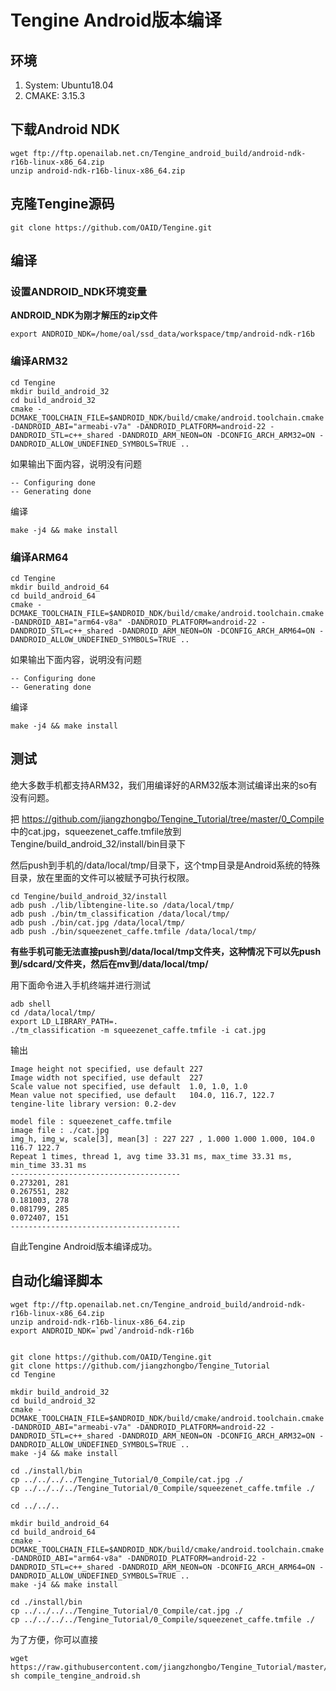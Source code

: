 # Tengine Android版本编译

## 环境
1. System: Ubuntu18.04
2. CMAKE: 3.15.3

## 下载Android NDK

```
wget ftp://ftp.openailab.net.cn/Tengine_android_build/android-ndk-r16b-linux-x86_64.zip
unzip android-ndk-r16b-linux-x86_64.zip
```

## 克隆Tengine源码

```
git clone https://github.com/OAID/Tengine.git
```

## 编译

### 设置ANDROID_NDK环境变量
**ANDROID_NDK为刚才解压的zip文件**
```
export ANDROID_NDK=/home/oal/ssd_data/workspace/tmp/android-ndk-r16b
```

### 编译ARM32

```
cd Tengine
mkdir build_android_32
cd build_android_32
cmake -DCMAKE_TOOLCHAIN_FILE=$ANDROID_NDK/build/cmake/android.toolchain.cmake -DANDROID_ABI="armeabi-v7a" -DANDROID_PLATFORM=android-22 -DANDROID_STL=c++_shared -DANDROID_ARM_NEON=ON -DCONFIG_ARCH_ARM32=ON -DANDROID_ALLOW_UNDEFINED_SYMBOLS=TRUE ..
```
如果输出下面内容，说明没有问题
```
-- Configuring done
-- Generating done
```
编译
```
make -j4 && make install
```

### 编译ARM64

```
cd Tengine
mkdir build_android_64
cd build_android_64
cmake -DCMAKE_TOOLCHAIN_FILE=$ANDROID_NDK/build/cmake/android.toolchain.cmake -DANDROID_ABI="arm64-v8a" -DANDROID_PLATFORM=android-22 -DANDROID_STL=c++_shared -DANDROID_ARM_NEON=ON -DCONFIG_ARCH_ARM64=ON -DANDROID_ALLOW_UNDEFINED_SYMBOLS=TRUE ..
```
如果输出下面内容，说明没有问题
```
-- Configuring done
-- Generating done
```
编译
```
make -j4 && make install
```

## 测试

绝大多数手机都支持ARM32，我们用编译好的ARM32版本测试编译出来的so有没有问题。

把 https://github.com/jiangzhongbo/Tengine_Tutorial/tree/master/0_Compile 中的cat.jpg，squeezenet_caffe.tmfile放到Tengine/build_android_32/install/bin目录下

然后push到手机的/data/local/tmp/目录下，这个tmp目录是Android系统的特殊目录，放在里面的文件可以被赋予可执行权限。

```
cd Tengine/build_android_32/install
adb push ./lib/libtengine-lite.so /data/local/tmp/
adb push ./bin/tm_classification /data/local/tmp/
adb push ./bin/cat.jpg /data/local/tmp/
adb push ./bin/squeezenet_caffe.tmfile /data/local/tmp/
```
**有些手机可能无法直接push到/data/local/tmp文件夹，这种情况下可以先push到/sdcard/文件夹，然后在mv到/data/local/tmp/**

用下面命令进入手机终端并进行测试
```
adb shell
cd /data/local/tmp/
export LD_LIBRARY_PATH=.
./tm_classification -m squeezenet_caffe.tmfile -i cat.jpg
```
输出
```
Image height not specified, use default 227
Image width not specified, use default  227
Scale value not specified, use default  1.0, 1.0, 1.0
Mean value not specified, use default   104.0, 116.7, 122.7
tengine-lite library version: 0.2-dev

model file : squeezenet_caffe.tmfile
image file : ./cat.jpg
img_h, img_w, scale[3], mean[3] : 227 227 , 1.000 1.000 1.000, 104.0 116.7 122.7
Repeat 1 times, thread 1, avg time 33.31 ms, max_time 33.31 ms, min_time 33.31 ms
--------------------------------------
0.273201, 281
0.267551, 282
0.181003, 278
0.081799, 285
0.072407, 151
--------------------------------------
```
自此Tengine Android版本编译成功。

## 自动化编译脚本

```
wget ftp://ftp.openailab.net.cn/Tengine_android_build/android-ndk-r16b-linux-x86_64.zip
unzip android-ndk-r16b-linux-x86_64.zip
export ANDROID_NDK=`pwd`/android-ndk-r16b


git clone https://github.com/OAID/Tengine.git
git clone https://github.com/jiangzhongbo/Tengine_Tutorial
cd Tengine

mkdir build_android_32
cd build_android_32
cmake -DCMAKE_TOOLCHAIN_FILE=$ANDROID_NDK/build/cmake/android.toolchain.cmake -DANDROID_ABI="armeabi-v7a" -DANDROID_PLATFORM=android-22 -DANDROID_STL=c++_shared -DANDROID_ARM_NEON=ON -DCONFIG_ARCH_ARM32=ON -DANDROID_ALLOW_UNDEFINED_SYMBOLS=TRUE ..
make -j4 && make install

cd ./install/bin
cp ../../../../Tengine_Tutorial/0_Compile/cat.jpg ./
cp ../../../../Tengine_Tutorial/0_Compile/squeezenet_caffe.tmfile ./

cd ../../..

mkdir build_android_64
cd build_android_64
cmake -DCMAKE_TOOLCHAIN_FILE=$ANDROID_NDK/build/cmake/android.toolchain.cmake -DANDROID_ABI="arm64-v8a" -DANDROID_PLATFORM=android-22 -DANDROID_STL=c++_shared -DANDROID_ARM_NEON=ON -DCONFIG_ARCH_ARM64=ON -DANDROID_ALLOW_UNDEFINED_SYMBOLS=TRUE ..
make -j4 && make install

cd ./install/bin
cp ../../../../Tengine_Tutorial/0_Compile/cat.jpg ./
cp ../../../../Tengine_Tutorial/0_Compile/squeezenet_caffe.tmfile ./

```

为了方便，你可以直接
```
wget https://raw.githubusercontent.com/jiangzhongbo/Tengine_Tutorial/master/0_Compile/compile_tengine_android.sh
sh compile_tengine_android.sh
```

